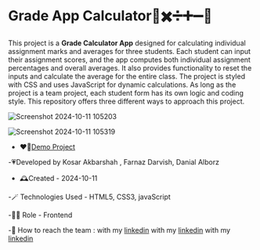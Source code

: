 # Grade App Calculator🧮✖️➗➕➖🟰
This project is a **Grade Calculator App** designed for calculating individual assignment marks and averages for three students. Each student can input their assignment scores, and the app computes both individual assignment percentages and overall averages. It also provides functionality to reset the inputs and calculate the average for the entire class. The project is styled with CSS and uses JavaScript for dynamic calculations. As long as the project is a team project, each student form has its own logic and coding style. This repository offers three different ways to approach this project. 

![Screenshot 2024-10-11 105203](https://github.com/user-attachments/assets/e9f9317d-9fde-4b0c-87ba-125945b43c7d)

![Screenshot 2024-10-11 105319](https://github.com/user-attachments/assets/3bc3cd63-0b4d-4c3d-af0b-75bc806c0a08)




- ❤️‍🔥[Demo Project](https://https://kosarakbarshah.github.io/calcapp/)

-💗Developed by Kosar Akbarshah , Farnaz Darvish, Danial Alborz

- 🕰️Created - 2024-10-11

-🪄 Technologies Used - HTML5, CSS3, javaScript

-👩‍💻 Role - Frontend 

-💭 How to reach the team : with my [linkedin](https://www.linkedin.com/in/tara-akbarshah-22102b1b6/)
with my [linkedin](https://www.linkedin.com/in/farnaz-darvish/)
with my [linkedin](https://www.linkedin.com/in/danialalborz/)


